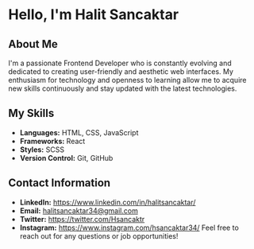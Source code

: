 # Hello, I'm Halit Sancaktar

## About Me
I'm a passionate Frontend Developer who is constantly evolving and dedicated to creating user-friendly and aesthetic web interfaces. 
My enthusiasm for technology and openness to learning allow me to acquire new skills continuously and stay updated with the latest technologies.

## My Skills
- **Languages:** HTML, CSS, JavaScript
- **Frameworks:** React
- **Styles:** SCSS
- **Version Control:** Git, GitHub

## Contact Information
- **LinkedIn:** https://www.linkedin.com/in/halitsancaktar/
- **Email:** halitsancaktar34@gmail.com
- **Twitter:** https://twitter.com/Hsancaktr
- **Instagram:** https://www.instagram.com/hsancaktar34/
Feel free to reach out for any questions or job opportunities!
